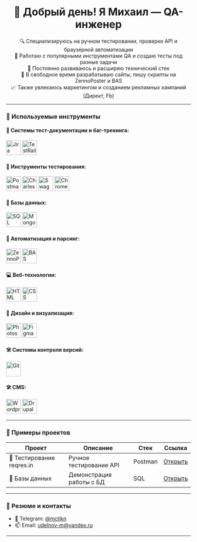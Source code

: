 <h1 align="center">👋 Добрый день! Я Михаил — QA-инженер</h1>

<p align="center">
🔍 Специализируюсь на ручном тестировании, проверке API и браузерной автоматизации<br>
💼 Работаю с популярными инструментами QA и создаю тесты под разные задачи<br>
🌱 Постоянно развиваюсь и расширяю технический стек<br>
🧩 В свободное время разрабатываю сайты, пишу скрипты на ZennoPoster и BAS<br>
📈 Также увлекаюсь маркетингом и созданием рекламных кампаний (Директ, Fb)
</p>

---

### 🧰 Используемые инструменты

#### 📝 Системы тест-документации и баг-трекинга:
<p align="left">
  <img src="https://cdn-icons-png.flaticon.com/512/5968/5968853.png" alt="Jira" width="40" height="40" title="Jira"/>
  <img src="https://migsoft.ru/upload/iblock/092/k0cr5j03id7ntzcdu1vuarxpp9gcr3ms.jpg" alt="TestRail" width="40" height="40" title="TestRail"/>
</p>

#### 🧪 Инструменты тестирования:
<p align="left">
  <img src="https://camo.githubusercontent.com/66653fb9b350122ece0a9db72f67c75ec0316efe11126b7c7e46296ce64e2561/68747470733a2f2f7777772e7376677265706f2e636f6d2f73686f772f3335343230322f706f73746d616e2d69636f6e2e737667" alt="Postman" width="40" height="40" title="Postman"/>
  <img src="https://user-images.githubusercontent.com/106346771/185462341-ab75bb97-e651-4b2e-bc9e-f16c56e45058.png" alt="Charles Proxy" width="40" height="40" title="Charles Proxy"/>
    <img src="https://habrastorage.org/r/w1560/getpro/habr/upload_files/d27/de0/b35/d27de0b35c15b696ce6163c6419941ad.png" alt="Swagger" width="" height="40" title="Swagger"/>
  <img src="https://blog-cdn.domaincer.com/blog/wp-content/uploads/2021/07/24091619/images-3.png" alt="Chrome DevTools" width="" height="40" title="Chrome DevTools"/>
</p>

#### 🧠 Базы данных:
<p align="left">
  <img src="https://cdn.jsdelivr.net/gh/devicons/devicon/icons/mysql/mysql-original.svg" alt="SQL" width="40" height="40" title="SQL"/>
  <img src="https://cdn.jsdelivr.net/gh/devicons/devicon/icons/mongodb/mongodb-original.svg" alt="MongoDB" width="40" height="40" title="MongoDB"/>
</p>

#### 🤖 Автоматизация и парсинг:
<p align="left">
  <img src="https://avatars.githubusercontent.com/u/63711246" alt="ZennoPoster" width="40" height="40" title="ZennoPoster"/>
  <img src="https://static4.tgstat.ru/channels/_0/6e/6e566696d7a7e3732b31ee9d3c33d3ee.jpg" alt="BAS" width="40" height="40" title="Browser Automation Studio"/>
</p>

#### 💻 Веб-технологии:
<p align="left">
  <img src="https://cdn.jsdelivr.net/gh/devicons/devicon/icons/html5/html5-original.svg" alt="HTML" width="40" height="40" title="HTML"/>
  <img src="https://cdn.jsdelivr.net/gh/devicons/devicon/icons/css3/css3-original.svg" alt="CSS" width="40" height="40" title="CSS"/>
</p>

#### 🎨 Дизайн и визуализация:
<p align="left">
  <img src="https://avatars.mds.yandex.net/get-ydo/3912055/2a00000186fe838d8a2148cefad4570ce893/diploma" alt="Photoshop" width="40" height="40" title="Photoshop"/>
  <img src="https://cdn.jsdelivr.net/gh/devicons/devicon/icons/figma/figma-original.svg" alt="Figma" width="40" height="40" title="Figma"/>
</p>

#### 🛠️ Системы контроля версий:
<p align="left">
  <img src="https://cdn.jsdelivr.net/gh/devicons/devicon/icons/git/git-original.svg" alt="Git" width="40" height="40" title="Git"/>
</p>

#### 🛠️ CMS:
<p align="left">
  <img src="https://static.cnews.ru/img/book/2023/08/16/wordpress_blue_logo.png" alt="Wordpress" width="" height="40" title="Wordpress"/>
  <img src="https://avatars.mds.yandex.net/get-ydo/1449941/2a000001674baf99d8ea56a5ffc2f25ed4ca/diploma" alt="Drupal" width="" height="40" title="Drupal"/>
</p>


---

### 💼 Примеры проектов

| Проект | Описание | Стек | Ссылка |
|--------|----------|------|--------|
| 🛒 Тестирование reqres.in | Ручное тестирование API | Postman | [Открыть](https://github.com/udelnov-m/API) |
| 🐶 Базы данных | Демонстрация работы с БД | SQL | [Открыть](https://github.com/udelnov-m/SQL) |

---

### 📄 Резюме и контакты

- 💬 Telegram: [@mctikn](https://t.me/mctikn)
- 📫 Email: udelnov-m@yandex.ru

---

